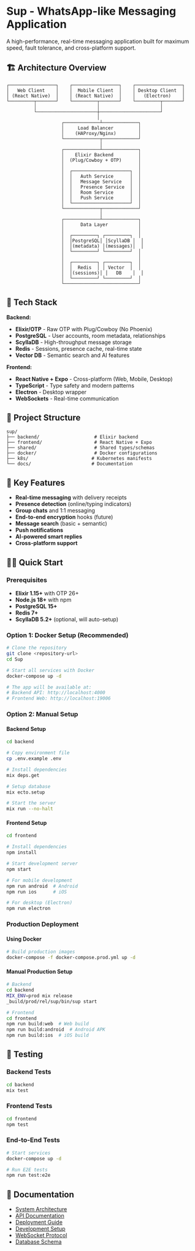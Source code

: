 # Sup - WhatsApp-like Messaging Application

A high-performance, real-time messaging application built for maximum speed, fault tolerance, and cross-platform support.

## 🏗️ Architecture Overview

```
┌─────────────────┐    ┌─────────────────┐    ┌─────────────────┐
│   Web Client    │    │  Mobile Client  │    │ Desktop Client  │
│ (React Native)  │    │ (React Native)  │    │   (Electron)    │
└─────────┬───────┘    └─────────┬───────┘    └─────────┬───────┘
          │                      │                      │
          └──────────────────────┼──────────────────────┘
                                 │
                    ┌─────────────┴─────────────┐
                    │     Load Balancer         │
                    │    (HAProxy/Nginx)        │
                    └─────────────┬─────────────┘
                                  │
                    ┌─────────────┴─────────────┐
                    │    Elixir Backend         │
                    │  (Plug/Cowboy + OTP)      │
                    │                           │
                    │  ┌─────────────────────┐  │
                    │  │   Auth Service      │  │
                    │  │   Message Service   │  │
                    │  │   Presence Service  │  │
                    │  │   Room Service      │  │
                    │  │   Push Service      │  │
                    │  └─────────────────────┘  │
                    └─────────────┬─────────────┘
                                  │
                    ┌─────────────┴─────────────┐
                    │      Data Layer           │
                    │                           │
                    │  ┌─────────┐ ┌─────────┐  │
                    │  │PostgreSQL│ │ScyllaDB │  │
                    │  │(metadata) │(messages)│  │
                    │  └─────────┘ └─────────┘  │
                    │                           │
                    │  ┌─────────┐ ┌─────────┐  │
                    │  │  Redis  │ │ Vector  │  │
                    │  │(sessions)│ │   DB    │  │
                    │  └─────────┘ └─────────┘  │
                    └───────────────────────────┘
```

## 🚀 Tech Stack

**Backend:**
- **Elixir/OTP** - Raw OTP with Plug/Cowboy (No Phoenix)
- **PostgreSQL** - User accounts, room metadata, relationships
- **ScyllaDB** - High-throughput message storage
- **Redis** - Sessions, presence cache, real-time state
- **Vector DB** - Semantic search and AI features

**Frontend:**
- **React Native + Expo** - Cross-platform (Web, Mobile, Desktop)
- **TypeScript** - Type safety and modern patterns
- **Electron** - Desktop wrapper
- **WebSockets** - Real-time communication

## 📁 Project Structure

```
sup/
├── backend/                    # Elixir backend
├── frontend/                   # React Native + Expo
├── shared/                     # Shared types/schemas
├── docker/                     # Docker configurations
├── k8s/                       # Kubernetes manifests
└── docs/                      # Documentation
```

## 🔧 Key Features

- **Real-time messaging** with delivery receipts
- **Presence detection** (online/typing indicators)  
- **Group chats** and 1:1 messaging
- **End-to-end encryption** hooks (future)
- **Message search** (basic + semantic)
- **Push notifications**
- **AI-powered smart replies**
- **Cross-platform support**

## 🏃‍♂️ Quick Start

### Prerequisites

- **Elixir 1.15+** with OTP 26+
- **Node.js 18+** with npm
- **PostgreSQL 15+**
- **Redis 7+**
- **ScyllaDB 5.2+** (optional, will auto-setup)

### Option 1: Docker Setup (Recommended)

```bash
# Clone the repository
git clone <repository-url>
cd Sup

# Start all services with Docker
docker-compose up -d

# The app will be available at:
# Backend API: http://localhost:4000
# Frontend Web: http://localhost:19006
```

### Option 2: Manual Setup

#### Backend Setup

```bash
cd backend

# Copy environment file
cp .env.example .env

# Install dependencies
mix deps.get

# Setup database
mix ecto.setup

# Start the server
mix run --no-halt
```

#### Frontend Setup

```bash
cd frontend

# Install dependencies
npm install

# Start development server
npm start

# For mobile development
npm run android  # Android
npm run ios      # iOS

# For desktop (Electron)
npm run electron
```

### Production Deployment

#### Using Docker

```bash
# Build production images
docker-compose -f docker-compose.prod.yml up -d
```

#### Manual Production Setup

```bash
# Backend
cd backend
MIX_ENV=prod mix release
_build/prod/rel/sup/bin/sup start

# Frontend
cd frontend
npm run build:web  # Web build
npm run build:android  # Android APK
npm run build:ios  # iOS build
```

## 🧪 Testing

### Backend Tests

```bash
cd backend
mix test
```

### Frontend Tests

```bash
cd frontend
npm test
```

### End-to-End Tests

```bash
# Start services
docker-compose up -d

# Run E2E tests
npm run test:e2e
```

## 📖 Documentation

- [System Architecture](docs/architecture.md)
- [API Documentation](docs/api.md)
- [Deployment Guide](docs/deployment.md)
- [Development Setup](docs/development.md)
- [WebSocket Protocol](docs/websocket.md)
- [Database Schema](docs/database.md)
